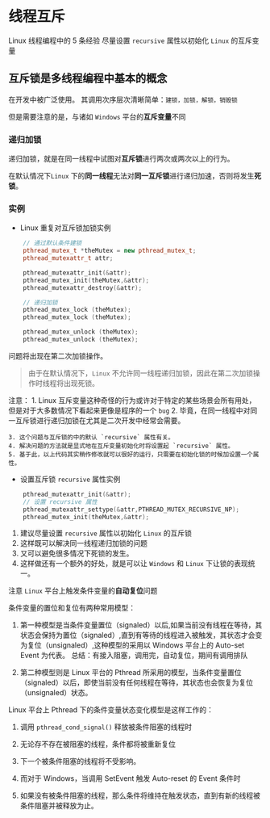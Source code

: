 # 线程互斥

Linux 线程编程中的 5 条经验
尽量设置 `recursive` 属性以初始化 `Linux` 的互斥变量

## 互斥锁是多线程编程中基本的概念

在开发中被广泛使用。
其调用次序层次清晰简单：`建锁，加锁，解锁，销毁锁`

但是需要注意的是，与诸如 `Windows` 平台的**互斥变量**不同

### 递归加锁

递归加锁，就是在同一线程中试图对**互斥锁**进行两次或两次以上的行为。

在默认情况下`Linux` 下的**同一线程**无法对**同一互斥锁**进行递归加速，否则将发生**死锁**。

### 实例

- Linux 重复对互斥锁加锁实例

```cpp
    // 通过默认条件建锁
    pthread_mutex_t *theMutex = new pthread_mutex_t;
    pthread_mutexattr_t attr;

    pthread_mutexattr_init(&attr);
    pthread_mutex_init(theMutex,&attr);
    pthread_mutexattr_destroy(&attr);
```

```cpp
    // 递归加锁
    pthread_mutex_lock (theMutex);
    pthread_mutex_lock (theMutex);

    pthread_mutex_unlock (theMutex);
    pthread_mutex_unlock (theMutex);
```

问题将出现在第二次加锁操作。
> 由于在默认情况下，`Linux` 不允许同一线程递归加锁，因此在第二次加锁操作时线程将出现死锁。

注意：
    1. Linux 互斥变量这种奇怪的行为或许对于特定的某些场景会所有用处，但是对于大多数情况下看起来更像是程序的一个 `bug`
    2. 毕竟，在同一线程中对同一互斥锁进行递归加锁在尤其是二次开发中经常会需要。

    3. 这个问题与互斥锁的中的默认 `recursive` 属性有关。
    4. 解决问题的方法就是显式地在互斥变量初始化时将设置起 `recursive` 属性。
    5. 基于此，以上代码其实稍作修改就可以很好的运行，只需要在初始化锁的时候加设置一个属性。

- 设置互斥锁 `recursive` 属性实例

```cpp
    pthread_mutexattr_init(&attr);
    // 设置 recursive 属性
    pthread_mutexattr_settype(&attr,PTHREAD_MUTEX_RECURSIVE_NP);
    pthread_mutex_init(theMutex,&attr);
```

1. 建议尽量设置 `recursive` 属性以初始化 `Linux` 的互斥锁
2. 这样既可以解决同一线程递归加锁的问题
3. 又可以避免很多情况下死锁的发生。
4. 这样做还有一个额外的好处，就是可以让 `Windows` 和 `Linux` 下让锁的表现统一。

注意 `Linux` 平台上触发条件变量的**自动复位**问题

条件变量的置位和复位有两种常用模型：

1. 第一种模型是当条件变量置位（signaled）以后,如果当前没有线程在等待，其状态会保持为置位（signaled）,直到有等待的线程进入被触发，其状态才会变为复位（unsignaled）,这种模型的采用以 Windows 平台上的 Auto-set Event 为代表。
总结：有接入阻塞，调用完，自动复位，期间有调用排队

2. 第二种模型则是 Linux 平台的 Pthread 所采用的模型，当条件变量置位（signaled）以后，即使当前没有任何线程在等待，其状态也会恢复为复位（unsignaled）状态。

Linux 平台上 Pthread 下的条件变量状态变化模型是这样工作的：

1. 调用 `pthread_cond_signal()` 释放被条件阻塞的线程时
2. 无论存不存在被阻塞的线程，条件都将被重新复位
3. 下一个被条件阻塞的线程将不受影响。

4. 而对于 Windows，当调用 SetEvent 触发 Auto-reset 的 Event 条件时
5. 如果没有被条件阻塞的线程，那么条件将维持在触发状态，直到有新的线程被条件阻塞并被释放为止。